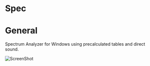 # Spec

# General
Spectrum Analyzer for Windows using precalculated tables and direct sound.

![ScreenShot](https://raw.github.com/mdaskalov/Spec/master/screenshot.png)